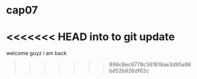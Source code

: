 # cap07
<<<<<<< HEAD
into to git
update
=======
welcome guyz i am back
>>>>>>> 896c8ec6778c561818ae3d95a96bd52b826df62c
